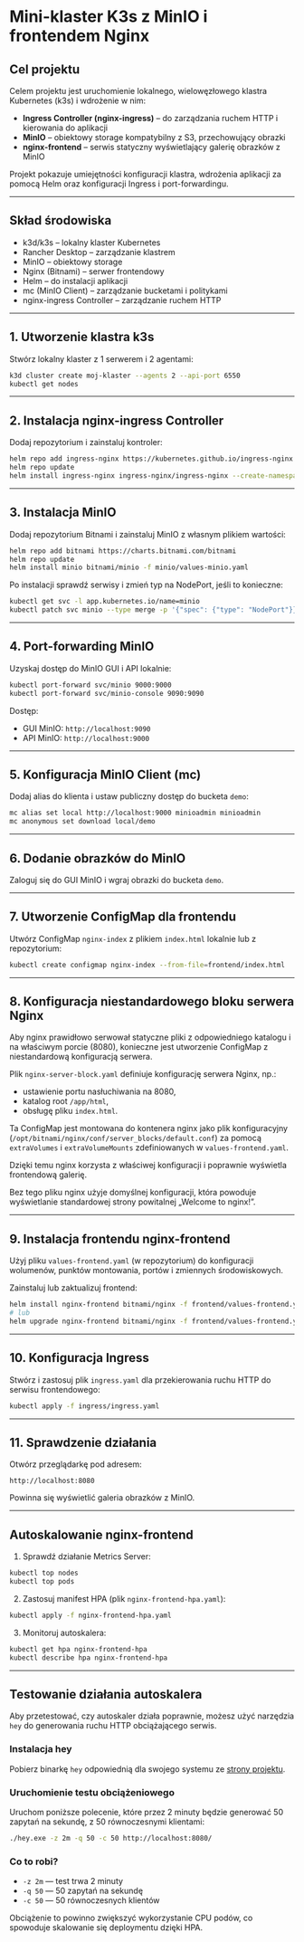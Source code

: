 # Mini-klaster K3s z MinIO i frontendem Nginx

## Cel projektu

Celem projektu jest uruchomienie lokalnego, wielowęzłowego klastra Kubernetes (k3s) i wdrożenie w nim:

* **Ingress Controller (nginx-ingress)** – do zarządzania ruchem HTTP i kierowania do aplikacji
* **MinIO** – obiektowy storage kompatybilny z S3, przechowujący obrazki
* **nginx-frontend** – serwis statyczny wyświetlający galerię obrazków z MinIO

Projekt pokazuje umiejętności konfiguracji klastra, wdrożenia aplikacji za pomocą Helm oraz konfiguracji Ingress i port-forwardingu.

---

## Skład środowiska

* k3d/k3s – lokalny klaster Kubernetes
* Rancher Desktop – zarządzanie klastrem
* MinIO – obiektowy storage
* Nginx (Bitnami) – serwer frontendowy
* Helm – do instalacji aplikacji
* mc (MinIO Client) – zarządzanie bucketami i politykami
* nginx-ingress Controller – zarządzanie ruchem HTTP

---

## 1. Utworzenie klastra k3s

Stwórz lokalny klaster z 1 serwerem i 2 agentami:

```bash
k3d cluster create moj-klaster --agents 2 --api-port 6550
kubectl get nodes
```

---

## 2. Instalacja nginx-ingress Controller

Dodaj repozytorium i zainstaluj kontroler:

```bash
helm repo add ingress-nginx https://kubernetes.github.io/ingress-nginx
helm repo update
helm install ingress-nginx ingress-nginx/ingress-nginx --create-namespace --namespace ingress-nginx
```

---

## 3. Instalacja MinIO

Dodaj repozytorium Bitnami i zainstaluj MinIO z własnym plikiem wartości:

```bash
helm repo add bitnami https://charts.bitnami.com/bitnami
helm repo update
helm install minio bitnami/minio -f minio/values-minio.yaml
```

Po instalacji sprawdź serwisy i zmień typ na NodePort, jeśli to konieczne:

```bash
kubectl get svc -l app.kubernetes.io/name=minio
kubectl patch svc minio --type merge -p '{"spec": {"type": "NodePort"}}'
```

---

## 4. Port-forwarding MinIO

Uzyskaj dostęp do MinIO GUI i API lokalnie:

```bash
kubectl port-forward svc/minio 9000:9000
kubectl port-forward svc/minio-console 9090:9090
```

Dostęp:

* GUI MinIO: `http://localhost:9090`
* API MinIO: `http://localhost:9000`

---

## 5. Konfiguracja MinIO Client (mc)

Dodaj alias do klienta i ustaw publiczny dostęp do bucketa `demo`:

```bash
mc alias set local http://localhost:9000 minioadmin minioadmin
mc anonymous set download local/demo
```

---

## 6. Dodanie obrazków do MinIO

Zaloguj się do GUI MinIO i wgraj obrazki do bucketa `demo`.

---

## 7. Utworzenie ConfigMap dla frontendu

Utwórz ConfigMap `nginx-index` z plikiem `index.html` lokalnie lub z repozytorium:

```bash
kubectl create configmap nginx-index --from-file=frontend/index.html
```
---

## 8. Konfiguracja niestandardowego bloku serwera Nginx
Aby nginx prawidłowo serwował statyczne pliki z odpowiedniego katalogu i na właściwym porcie (8080), konieczne jest utworzenie ConfigMap z niestandardową konfiguracją serwera.

Plik `nginx-server-block.yaml` definiuje konfigurację serwera Nginx, np.:

* ustawienie portu nasłuchiwania na 8080,
* katalog root `/app/html`,
* obsługę pliku `index.html`.

Ta ConfigMap jest montowana do kontenera nginx jako plik konfiguracyjny (`/opt/bitnami/nginx/conf/server_blocks/default.conf`) za pomocą `extraVolumes` i `extraVolumeMounts` zdefiniowanych w `values-frontend.yaml`.

Dzięki temu nginx korzysta z właściwej konfiguracji i poprawnie wyświetla frontendową galerię.

Bez tego pliku nginx użyje domyślnej konfiguracji, która powoduje wyświetlanie standardowej strony powitalnej „Welcome to nginx!”.

---

## 9. Instalacja frontendu nginx-frontend

Użyj pliku `values-frontend.yaml` (w repozytorium) do konfiguracji wolumenów, punktów montowania, portów i zmiennych środowiskowych.

Zainstaluj lub zaktualizuj frontend:

```bash
helm install nginx-frontend bitnami/nginx -f frontend/values-frontend.yaml
# lub
helm upgrade nginx-frontend bitnami/nginx -f frontend/values-frontend.yaml
```

---

## 10. Konfiguracja Ingress

Stwórz i zastosuj plik `ingress.yaml` dla przekierowania ruchu HTTP do serwisu frontendowego:

```bash
kubectl apply -f ingress/ingress.yaml
```

---

## 11. Sprawdzenie działania

Otwórz przeglądarkę pod adresem:

```
http://localhost:8080
```

Powinna się wyświetlić galeria obrazków z MinIO.

---
## Autoskalowanie nginx-frontend

1. Sprawdź działanie Metrics Server:

```bash
kubectl top nodes
kubectl top pods
```

2. Zastosuj manifest HPA (plik `nginx-frontend-hpa.yaml`):

```bash
kubectl apply -f nginx-frontend-hpa.yaml
```

3. Monitoruj autoskalera:

```bash
kubectl get hpa nginx-frontend-hpa
kubectl describe hpa nginx-frontend-hpa
```

---
## Testowanie działania autoskalera

Aby przetestować, czy autoskaler działa poprawnie, możesz użyć narzędzia `hey` do generowania ruchu HTTP obciążającego serwis.

### Instalacja hey

Pobierz binarkę `hey` odpowiednią dla swojego systemu ze [strony projektu](https://github.com/rakyll/hey/releases).

### Uruchomienie testu obciążeniowego

Uruchom poniższe polecenie, które przez 2 minuty będzie generować 50 zapytań na sekundę, z 50 równoczesnymi klientami:

```bash
./hey.exe -z 2m -q 50 -c 50 http://localhost:8080/
```

### Co to robi?

* `-z 2m` — test trwa 2 minuty
* `-q 50` — 50 zapytań na sekundę
* `-c 50` — 50 równoczesnych klientów

Obciążenie to powinno zwiększyć wykorzystanie CPU podów, co spowoduje skalowanie się deploymentu dzięki HPA.


